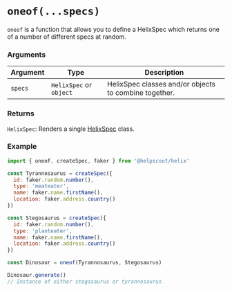 # `oneof(...specs)`

`oneof` is a function that allows you to define a HelixSpec which returns one of a number of different specs at random.

### Arguments

| Argument | Type | Description |
| --- | --- | --- |
| `specs` | `HelixSpec` or `object` | HelixSpec classes and/or objects to combine together. |


### Returns

`HelixSpec`: Renders a single [HelixSpec](./HelixSpec) class.


### Example

```js
import { oneof, createSpec, faker } from '@helpscout/helix'

const Tyrannosaurus = createSpec({
  id: faker.random.number(),
  type: 'meateater',
  name: faker.name.firstName(),
  location: faker.address.country()
})

const Stegosaurus = createSpec({
  id: faker.random.number(),
  type: 'planteater',
  name: faker.name.firstName(),
  location: faker.address.country()
})

const Dinosaur = oneof(Tyrannosaurus, Stegosaurus)

Dinosaur.generate()
// Instance of either stegasaurus or tyrannosaurus
```
